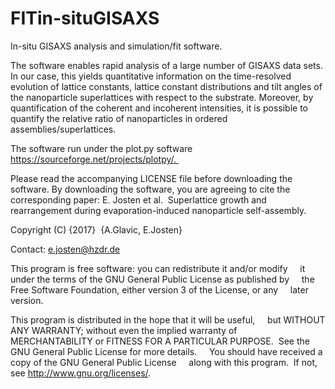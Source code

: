 # FITin-situGISAXS
In-situ GISAXS analysis and simulation/fit software.  

The software enables rapid analysis of a large number of GISAXS data sets. In our case, this yields quantitative information on the time-resolved evolution of lattice constants, lattice constant distributions and tilt angles of the nanoparticle superlattices with respect to the substrate. Moreover, by quantification of the coherent and incoherent intensities, it is possible to quantify the relative ratio of nanoparticles in ordered assemblies/superlattices.  

The software run under the plot.py software https://sourceforge.net/projects/plotpy/. 

Please read the accompanying LICENSE file before downloading the software. By downloading the software, you are agreeing to cite the corresponding paper: E. Josten et al.  Superlattice growth and rearrangement during evaporation-induced nanoparticle self-assembly. 
 
 
Copyright (C) {2017}  {A.Glavic, E.Josten}        

Contact: e.josten@hzdr.de

This program is free software: you can redistribute it and/or modify     it under the terms of the GNU General Public License as published by     the Free Software Foundation, either version 3 of the License, or any     later version.
    
This program is distributed in the hope that it will be useful,     but WITHOUT ANY WARRANTY; without even the implied warranty of     MERCHANTABILITY or FITNESS FOR A PARTICULAR PURPOSE.  See the     GNU General Public License for more details.
   
   You should have received a copy of the GNU General Public License     along with this program.  If not, see <http://www.gnu.org/licenses/>.
